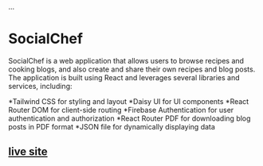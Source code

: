 ...
# SocialChef

SocialChef is a web application that allows users to browse recipes and cooking blogs, and also create and share their own recipes and blog posts. The application is built using React and leverages several libraries and services, including:

*Tailwind CSS for styling and layout
*Daisy UI for UI components
*React Router DOM for client-side routing
*Firebase Authentication for user authentication and authorization
*React Router PDF for downloading blog posts in PDF format
*JSON file for dynamically displaying data

## [live site](https://chef-recipe-hunter-8e4c1.web.app/)